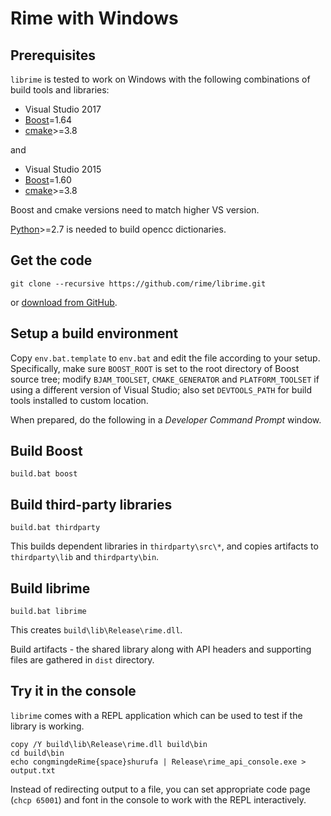 # Rime with Windows

## Prerequisites

`librime` is tested to work on Windows with the following combinations of build
tools and libraries:

  - Visual Studio 2017
  - [Boost](http://www.boost.org/)=1.64
  - [cmake](http://www.cmake.org/)>=3.8

and

  - Visual Studio 2015
  - [Boost](http://www.boost.org/)=1.60
  - [cmake](http://www.cmake.org/)>=3.8

Boost and cmake versions need to match higher VS version.

[Python](https://python.org)>=2.7 is needed to build opencc dictionaries.

## Get the code

``` batch
git clone --recursive https://github.com/rime/librime.git
```
or [download from GitHub](https://github.com/rime/librime).

## Setup a build environment

Copy `env.bat.template` to `env.bat` and edit the file according to your setup.
Specifically, make sure `BOOST_ROOT` is set to the root directory of Boost
source tree; modify `BJAM_TOOLSET`, `CMAKE_GENERATOR` and `PLATFORM_TOOLSET` if
using a different version of Visual Studio; also set `DEVTOOLS_PATH` for build
tools installed to custom location.

When prepared, do the following in a *Developer Command Prompt* window.

## Build Boost

``` batch
build.bat boost
```

## Build third-party libraries

``` batch
build.bat thirdparty
```
This builds dependent libraries in `thirdparty\src\*`, and copies artifacts to
`thirdparty\lib` and `thirdparty\bin`.

## Build librime

``` batch
build.bat librime
```
This creates `build\lib\Release\rime.dll`.

Build artifacts - the shared library along with API headers and supporting files
are gathered in `dist` directory.

## Try it in the console

`librime` comes with a REPL application which can be used to test if the library
is working.

``` batch
copy /Y build\lib\Release\rime.dll build\bin
cd build\bin
echo congmingdeRime{space}shurufa | Release\rime_api_console.exe > output.txt
```

Instead of redirecting output to a file, you can set appropriate code page
(`chcp 65001`) and font in the console to work with the REPL interactively.
